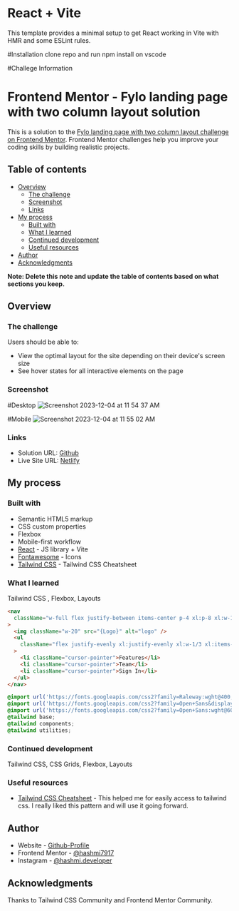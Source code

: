 # React + Vite

This template provides a minimal setup to get React working in Vite with HMR and some ESLint rules.

#Installation
clone repo and run npm install on vscode

#Challege Information

# Frontend Mentor - Fylo landing page with two column layout solution

This is a solution to the [Fylo landing page with two column layout challenge on Frontend Mentor](https://www.frontendmentor.io/challenges/fylo-landing-page-with-two-column-layout-5ca5ef041e82137ec91a50f5). Frontend Mentor challenges help you improve your coding skills by building realistic projects.

## Table of contents

- [Overview](#overview)
  - [The challenge](#the-challenge)
  - [Screenshot](#screenshot)
  - [Links](#links)
- [My process](#my-process)
  - [Built with](#built-with)
  - [What I learned](#what-i-learned)
  - [Continued development](#continued-development)
  - [Useful resources](#useful-resources)
- [Author](#author)
- [Acknowledgments](#acknowledgments)

**Note: Delete this note and update the table of contents based on what sections you keep.**

## Overview

### The challenge

Users should be able to:

- View the optimal layout for the site depending on their device's screen size
- See hover states for all interactive elements on the page

### Screenshot

#Desktop
![Screenshot 2023-12-04 at 11 54 37 AM](https://github.com/hashmi7917/fylo-landing-page-tailwindcss/assets/38833326/fe60a1a7-e131-4688-bdac-b57c63e47b58)

#Mobile
![Screenshot 2023-12-04 at 11 55 02 AM](https://github.com/hashmi7917/fylo-landing-page-tailwindcss/assets/38833326/5af2931f-6e92-4411-af72-07f1ac1abb05)

### Links

- Solution URL: [Github](https://github.com/hashmi7917/fylo-landing-page-tailwindcss)
- Live Site URL: [Netlify](https://fylo-landing-page-tailwindcss-hashmi.netlify.app/)

## My process

### Built with

- Semantic HTML5 markup
- CSS custom properties
- Flexbox
- Mobile-first workflow
- [React](https://reactjs.org/) - JS library + Vite
- [Fontawesome](https://fontawesome.com/icons) - Icons
- [Tailwind CSS](https://tailwindcomponents.com/cheatsheet/) - Tailwind CSS Cheatsheet

### What I learned

Tailwind CSS , Flexbox, Layouts

```html
<nav
  className="w-full flex justify-between items-center p-4 xl:p-8 xl:w-11/12 xl:mx-auto "
>
  <img className="w-20" src="{Logo}" alt="logo" />
  <ul
    className="flex justify-evenly xl:justify-evenly xl:w-1/3 xl:items-center w-1/2 text-xs font-normal text-primary-DesaturatedBlue"
  >
    <li className="cursor-pointer">Features</li>
    <li className="cursor-pointer">Team</li>
    <li className="cursor-pointer">Sign In</li>
  </ul>
</nav>
```

```css
@import url('https://fonts.googleapis.com/css2?family=Raleway:wght@400;700&display=swap');
@import url('https://fonts.googleapis.com/css2?family=Open+Sans&display=swap');
@import url('https://fonts.googleapis.com/css2?family=Open+Sans:wght@600&display=swap');
@tailwind base;
@tailwind components;
@tailwind utilities;
```

### Continued development

Tailwind CSS, CSS Grids, Flexbox, Layouts

### Useful resources

- [Tailwind CSS Cheatsheet](https://tailwindcomponents.com/cheatsheet/) - This helped me for easily access to tailwind css. I really liked this pattern and will use it going forward.

## Author

- Website - [Github-Profile](https://github.com/hashmi7917)
- Frontend Mentor - [@hashmi7917](https://www.frontendmentor.io/profile/hashmi7917)
- Instagram - [@hashmi.developer](https://www.instagram.com/hashmi.developer/)

## Acknowledgments

Thanks to Tailwind CSS Community and Frontend Mentor Community.
